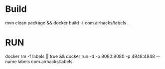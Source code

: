 # Build
mvn clean package && docker build -t com.airhacks/labels .

# RUN

docker rm -f labels || true && docker run -d -p 8080:8080 -p 4848:4848 --name labels com.airhacks/labels 